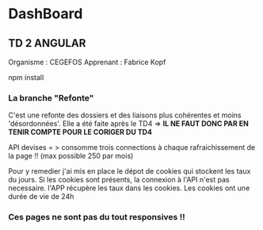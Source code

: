 # DashBoard
## TD 2 ANGULAR 
Organisme : CEGEFOS
Apprenant : Fabrice Kopf

npm install

### La branche "Refonte"
C'est une refonte des dossiers et des liaisons plus cohérentes et moins 'désordonnées'.
Elle a été faite après le TD4 => **IL NE FAUT DONC PAR EN TENIR COMPTE POUR LE CORIGER DU TD4**


API devises = > consomme trois connections à chaque rafraichissement de la page !! (max possible 250 par mois)

Pour y remedier j'ai mis en place le dépot de cookies qui stockent les taux du jours.
Si les cookies sont présents, la connexion à l'API n'est pas necessaire. l'APP récupère les taux dans les cookies.
Les cookies ont une durée de vie de 24h

### Ces pages ne sont pas du tout responsives !! 

